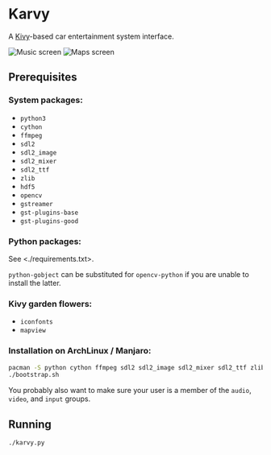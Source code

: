 Karvy
=====

A [Kivy](https://kivy.org)-based car entertainment system interface.


![Music screen](https://i.imgur.com/6m7oeTJ.png)
![Maps screen](https://i.imgur.com/oe7OxIN.png)


Prerequisites
-------------

### System packages:

- `python3`
- `cython`
- `ffmpeg`
- `sdl2`
- `sdl2_image`
- `sdl2_mixer`
- `sdl2_ttf`
- `zlib`
- `hdf5`
- `opencv`
- `gstreamer`
- `gst-plugins-base`
- `gst-plugins-good`

### Python packages:

See <./requirements.txt>.

`python-gobject` can be substituted for `opencv-python` if you are unable to install the latter.

### Kivy garden flowers:

- `iconfonts`
- `mapview`

### Installation on ArchLinux / Manjaro:

```bash
pacman -S python cython ffmpeg sdl2 sdl2_image sdl2_mixer sdl2_ttf zlib gstreamer gst-plugins-base gst-plugins-good hdf5 opencv python-gobject python-kivy
./bootstrap.sh
```

You probably also want to make sure your user is a member of the `audio`, `video`, and `input` groups.


Running
-------

```bash
./karvy.py
```
